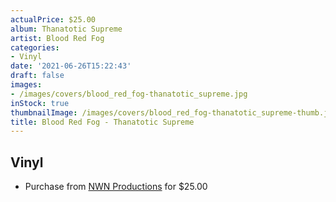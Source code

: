 ```yaml
---
actualPrice: $25.00
album: Thanatotic Supreme
artist: Blood Red Fog
categories:
- Vinyl
date: '2021-06-26T15:22:43'
draft: false
images:
- /images/covers/blood_red_fog-thanatotic_supreme.jpg
inStock: true
thumbnailImage: /images/covers/blood_red_fog-thanatotic_supreme-thumb.jpg
title: Blood Red Fog - Thanatotic Supreme
---
```


## Vinyl
* Purchase from [NWN Productions](http://shop.nwnprod.com/index.php?route=product/product&path=75&product_id=15886&sort=pd.name&order=ASC) for $25.00
